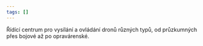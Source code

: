 ```yaml
---
tags: []
---
```

Řídící centrum pro vysílání a ovládání dronů různých typů, od průzkumných přes bojové až po opravárenské.